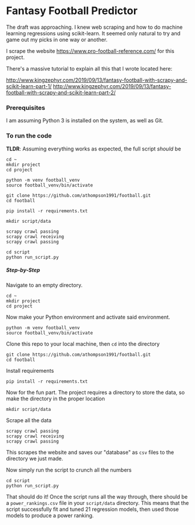 # Fantasy Football Predictor

The draft was approaching. I knew web scraping and how to
do machine learning regressions using scikit-learn. It seemed
only natural to try and game out my picks in one way or another.

I scrape the website https://www.pro-football-reference.com/ for this project.

There's a massive tutorial to explain all this that I wrote located here: 

http://www.kingzephyr.com/2019/09/13/fantasy-football-with-scrapy-and-scikit-learn-part-1/
http://www.kingzephyr.com/2019/09/13/fantasy-football-with-scrapy-and-scikit-learn-part-2/

### Prerequisites

I am assuming Python 3 is installed on the system, as well as Git.  

### To run the code


__TLDR__: Assuming everything works as expected, the full script _should_ be

```
cd ~
mkdir project
cd project

python -m venv football_venv
source football_venv/bin/activate

git clone https://github.com/athompson1991/football.git
cd football

pip install -r requirements.txt

mkdir script/data

scrapy crawl passing
scrapy crawl receiving
scrapy crawl passing

cd script
python run_script.py
```

##### Step-by-Step

Navigate to an empty directory.

```
cd ~
mkdir project
cd project
```

Now make your Python environment and activate said environment.

```
python -m venv football_venv
source football_venv/bin/activate
```

Clone this repo to your local machine, then `cd` into the directory

```
git clone https://github.com/athompson1991/football.git
cd football
```

Install requirements

```
pip install -r requirements.txt
```


Now for the fun part. The project requires a directory to store the data, 
so make the directory in the proper location

```
mkdir script/data
```


Scrape all the data

```
scrapy crawl passing
scrapy crawl receiving
scrapy crawl passing
```

This scrapes the website and saves our "database" as `csv` files to the directory we just made.

Now simply run the script to crunch all the numbers

```
cd script
python run_script.py
```

That should do it! Once the script runs all the way through,
there should be a `power_rankings.csv` file in your `script/data` directory.
This means that the script successfully fit and tuned 21 regression models,
then used those models to produce a power ranking.
